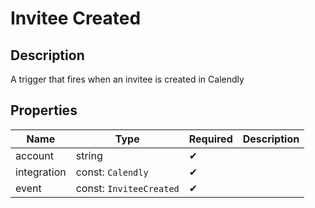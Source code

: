 # Invitee Created

## Description

A trigger that fires when an invitee is created in Calendly

## Properties

| Name        | Type                    | Required | Description |
| ----------- | ----------------------- | -------- | ----------- |
| account     | string                  | ✔       |             |
| integration | const: `Calendly`       | ✔       |             |
| event       | const: `InviteeCreated` | ✔       |             |
